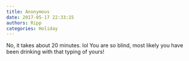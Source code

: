 ```yaml
---
title: Anonymous
date: 2017-05-17 22:33:15
authors: Ripp
categories: Holiday
---
```


 No, it takes about 20 minutes. lol You are so blind, most likely you have been drinking with that typing of yours!